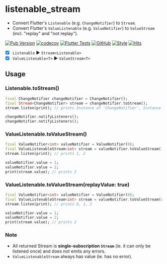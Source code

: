 # listenable_stream

-   Convert Flutter's `Listenable` (e.g. `ChangeNotifier`) to `Stream`.
-   Convert Flutter's `ValueListenable` (e.g. `ValueNotifier`) to `ValueStream` (incl. "replay" and "not replay").

[![Pub Version](https://img.shields.io/pub/v/listenable_stream?include_prereleases)](https://pub.dev/packages/listenable_stream)
[![codecov](https://codecov.io/gh/Flutter-Dart-Open-Source/listenable_stream/branch/master/graph/badge.svg?token=6eORcR6Web)](https://codecov.io/gh/Flutter-Dart-Open-Source/listenable_stream)
[![Flutter Tests](https://github.com/Flutter-Dart-Open-Source/listenable_stream/actions/workflows/flutter.yml/badge.svg)](https://github.com/Flutter-Dart-Open-Source/listenable_stream/actions/workflows/flutter.yml)
[![GitHub](https://img.shields.io/github/license/hoc081098/flutter_bloc_pattern?color=4EB1BA)](https://opensource.org/licenses/MIT)
[![Style](https://img.shields.io/badge/style-lints-40c4ff.svg)](https://pub.dev/packages/lints)
[![Hits](https://hits.seeyoufarm.com/api/count/incr/badge.svg?url=https%3A%2F%2Fgithub.com%2FFlutter-Dart-Open-Source%2Flistenable_stream&count_bg=%2379C83D&title_bg=%23555555&icon=&icon_color=%23E7E7E7&title=hits&edge_flat=false)](https://hits.seeyoufarm.com)

- [x] `Listenable` ▶ `Stream<Listenable>`
- [x] `ValueListenable<T>` ▶ `ValueStream<T>`

## Usage

### Listenable.toStream()

```dart
final ChangeNotifier changeNotifier = ChangeNotifier();
final Stream<ChangeNotifier> stream = changeNotifier.toStream();
stream.listen(print); // prints Instance of 'ChangeNotifier', Instance of 'ChangeNotifier'

changeNotifier.notifyListeners();
changeNotifier.notifyListeners();
```

### ValueListenable.toValueStream()

```dart
final ValueNotifier<int> valueNotifier = ValueNotifier(0);
final ValueListenableStream<int> stream = valueNotifier.toValueStream();
stream.listen(print); // prints 1, 2

valueNotifier.value = 1;
valueNotifier.value = 2;
print(stream.value); // prints 2
```

### ValueListenable.toValueStream(replayValue: true)

```dart
final ValueNotifier<int> valueNotifier = ValueNotifier(0);
final ValueListenableStream<int> stream = valueNotifier.toValueStream(replayValue: true);
stream.listen(print); // prints 0, 1, 2

valueNotifier.value = 1;
valueNotifier.value = 2;
print(stream.value); // prints 2
```

### Note
-   All returned Stream is **single-subscription `Stream`** (ie. it can only be listened once) and does not emits any errors.
-   `ValueListenableStream` always has value (ie. has no error). 